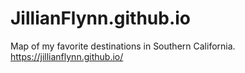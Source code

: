 # JillianFlynn.github.io
Map of my favorite destinations in Southern California.
https://jillianflynn.github.io/
